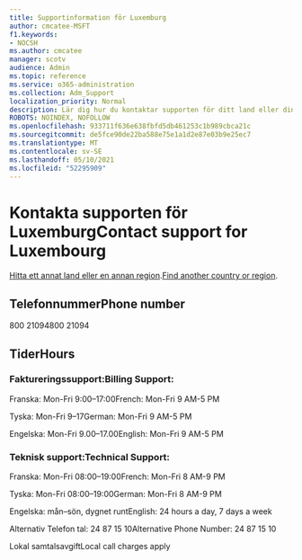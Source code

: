 ```yaml
---
title: Supportinformation för Luxemburg
author: cmcatee-MSFT
f1.keywords:
- NOCSH
ms.author: cmcatee
manager: scotv
audience: Admin
ms.topic: reference
ms.service: o365-administration
ms.collection: Adm_Support
localization_priority: Normal
description: Lär dig hur du kontaktar supporten för ditt land eller din region.
ROBOTS: NOINDEX, NOFOLLOW
ms.openlocfilehash: 933711f636e638fbfd5db461253c1b989cbca21c
ms.sourcegitcommit: de5fce90de22ba588e75e1a1d2e87e03b9e25ec7
ms.translationtype: MT
ms.contentlocale: sv-SE
ms.lasthandoff: 05/10/2021
ms.locfileid: "52295909"
---
```

# <a name="contact-support-for-luxembourg"></a><span data-ttu-id="13660-103">Kontakta supporten för Luxemburg</span><span class="sxs-lookup"><span data-stu-id="13660-103">Contact support for Luxembourg</span></span>

<span data-ttu-id="13660-104">[Hitta ett annat land eller en annan region](../../business-video/get-help-support.md).</span><span class="sxs-lookup"><span data-stu-id="13660-104">[Find another country or region](../../business-video/get-help-support.md).</span></span>

## <a name="phone-number"></a><span data-ttu-id="13660-105">Telefonnummer</span><span class="sxs-lookup"><span data-stu-id="13660-105">Phone number</span></span>
<span data-ttu-id="13660-106">800 21094</span><span class="sxs-lookup"><span data-stu-id="13660-106">800 21094</span></span>

## <a name="hours"></a><span data-ttu-id="13660-107">Tider</span><span class="sxs-lookup"><span data-stu-id="13660-107">Hours</span></span>
### <a name="billing-support"></a><span data-ttu-id="13660-108">Faktureringssupport:</span><span class="sxs-lookup"><span data-stu-id="13660-108">Billing Support:</span></span>

<span data-ttu-id="13660-109">Franska: Mon-Fri 9:00–17:00</span><span class="sxs-lookup"><span data-stu-id="13660-109">French: Mon-Fri 9 AM-5 PM</span></span>

<span data-ttu-id="13660-110">Tyska: Mon-Fri 9–17</span><span class="sxs-lookup"><span data-stu-id="13660-110">German: Mon-Fri 9 AM-5 PM</span></span>

<span data-ttu-id="13660-111">Engelska: Mon-Fri 9.00–17.00</span><span class="sxs-lookup"><span data-stu-id="13660-111">English: Mon-Fri 9 AM-5 PM</span></span>

### <a name="technical-support"></a><span data-ttu-id="13660-112">Teknisk support:</span><span class="sxs-lookup"><span data-stu-id="13660-112">Technical Support:</span></span>

<span data-ttu-id="13660-113">Franska: Mon-Fri 08:00–19:00</span><span class="sxs-lookup"><span data-stu-id="13660-113">French: Mon-Fri 8 AM-9 PM</span></span>

<span data-ttu-id="13660-114">Tyska: Mon-Fri 08:00–19:00</span><span class="sxs-lookup"><span data-stu-id="13660-114">German: Mon-Fri 8 AM-9 PM</span></span>

<span data-ttu-id="13660-115">Engelska: mån–sön, dygnet runt</span><span class="sxs-lookup"><span data-stu-id="13660-115">English: 24 hours a day, 7 days a week</span></span>

<span data-ttu-id="13660-116">Alternativ Telefon tal: 24 87 15 10</span><span class="sxs-lookup"><span data-stu-id="13660-116">Alternative Phone Number: 24 87 15 10</span></span>

<span data-ttu-id="13660-117">Lokal samtalsavgift</span><span class="sxs-lookup"><span data-stu-id="13660-117">Local call charges apply</span></span>
